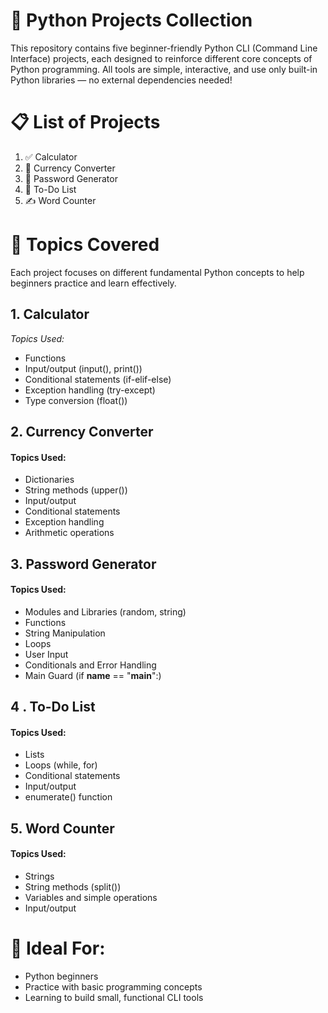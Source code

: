 # 🐍 Python Projects Collection
This repository contains five beginner-friendly Python CLI (Command Line Interface) projects, each designed to reinforce different core concepts of Python programming. All tools are simple, interactive, and use only built-in Python libraries — no external dependencies needed!

# 📋 List of Projects
1. ✅ Calculator
2. 💱 Currency Converter
3. 🔐 Password Generator
4. 📌 To-Do List
5. ✍️ Word Counter

# 🧠 Topics Covered
Each project focuses on different fundamental Python concepts to help beginners practice and learn effectively.
## 1. Calculator
*Topics Used:*
- Functions
- Input/output (input(), print())
- Conditional statements (if-elif-else)
- Exception handling (try-except)
- Type conversion (float())

## 2. Currency Converter
#### Topics Used:
- Dictionaries
- String methods (upper())
- Input/output
- Conditional statements
- Exception handling
- Arithmetic operations

## 3. Password Generator
#### Topics Used:
- Modules and Libraries (random, string)
- Functions
- String Manipulation
- Loops
- User Input
- Conditionals and Error Handling
- Main Guard (if __name__ == "__main__":)

## 4 . To-Do List
#### Topics Used:
- Lists
- Loops (while, for)
- Conditional statements
- Input/output
- enumerate() function 

## 5. Word Counter
#### Topics Used:
- Strings
- String methods (split())
- Variables and simple operations
- Input/output

# 🚀 Ideal For:
- Python beginners
- Practice with basic programming concepts
- Learning to build small, functional CLI tools
  

